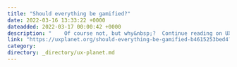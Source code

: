 ```yaml
---
title: "Should everything be gamified?"
date: 2022-03-16 13:33:22 +0000
dateadded: 2022-03-17 00:00:42 +0000
description: "    Of course not, but why&nbsp;?  Continue reading on UX Planet »  "
link: "https://uxplanet.org/should-everything-be-gamified-b4615253bed4?source=rss----819cc2aaeee0---4"
category:
directory: _directory/ux-planet.md
---
```


